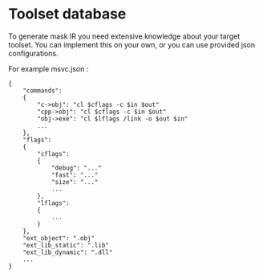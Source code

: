 # Toolset database

To generate mask IR you need extensive knowledge about your target toolset. You can implement this on your own, or you can use provided json configurations.

For example msvc.json :

	{
		"commands":
		{
			"c->obj": "cl $cflags -c $in $out"
			"cpp->obj": "cl $cflags -c $in $out"
			"obj->exe": "cl $lflags /link -o $out $in"
			...
		},
		"flags":
		{
			"cflags":
			{
				"debug": "..."
				"fast": "..."
				"size": "..."
				...
			},
			"lflags":
			{
				...
			}
		},
		"ext_object": ".obj"
		"ext_lib_static": ".lib"
		"ext_lib_dynamic": ".dll"
		...
	}

